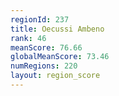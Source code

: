 ```yaml
---
regionId: 237
title: Oecussi Ambeno
rank: 46
meanScore: 76.66
globalMeanScore: 73.46
numRegions: 220
layout: region_score
---
```

